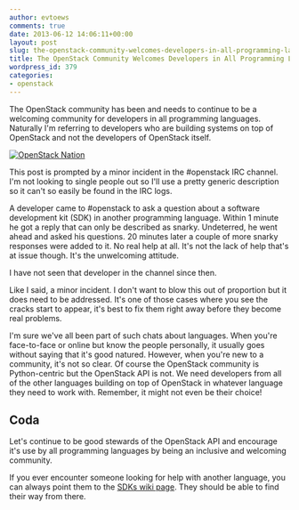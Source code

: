 ```yaml
---
author: evtoews
comments: true
date: 2013-06-12 14:06:11+00:00
layout: post
slug: the-openstack-community-welcomes-developers-in-all-programming-languages
title: The OpenStack Community Welcomes Developers in All Programming Languages
wordpress_id: 379
categories:
- openstack
---
```


The OpenStack community has been and needs to continue to be a welcoming community for developers in all programming languages. Naturally I'm referring to developers who are building systems on top of OpenStack and not the developers of OpenStack itself.

[![OpenStack Nation](http://phymata.files.wordpress.com/2013/06/openstack_nation1-lrg.png)](http://phymata.files.wordpress.com/2013/06/openstack_nation1-lrg.png)

This post is prompted by a minor incident in the #openstack IRC channel. I'm not looking to single people out so I'll use a pretty generic description so it can't so easily be found in the IRC logs.

A developer came to #openstack to ask a question about a software development kit (SDK) in another programming language. Within 1 minute he got a reply that can only be described as snarky. Undeterred, he went ahead and asked his questions. 20 minutes later a couple of more snarky responses were added to it. No real help at all. It's not the lack of help that's at issue though. It's the unwelcoming attitude.

I have not seen that developer in the channel since then.

Like I said, a minor incident. I don't want to blow this out of proportion but it does need to be addressed. It's one of those cases where you see the cracks start to appear, it's best to fix them right away before they become real problems.

I'm sure we've all been part of such chats about languages. When you're face-to-face or online but know the people personally, it usually goes without saying that it's good natured. However, when you're new to a community, it's not so clear. Of course the OpenStack community is Python-centric but the OpenStack API is not. We need developers from all of the other languages building on top of OpenStack in whatever language they need to work with. Remember, it might not even be their choice!


## Coda


Let's continue to be good stewards of the OpenStack API and encourage it's use by all programming languages by being an inclusive and welcoming community.

If you ever encounter someone looking for help with another language, you can always point them to the [SDKs wiki page](https://wiki.openstack.org/wiki/SDKs). They should be able to find their way from there.
